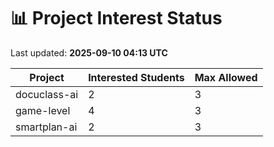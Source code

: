 # 📊 Project Interest Status

Last updated: **2025-09-10 04:13 UTC**

| Project | Interested Students | Max Allowed |
|---------|---------------------|-------------|
| docuclass-ai | 2 | 3 |
| game-level | 4 | 3 |
| smartplan-ai | 2 | 3 |
